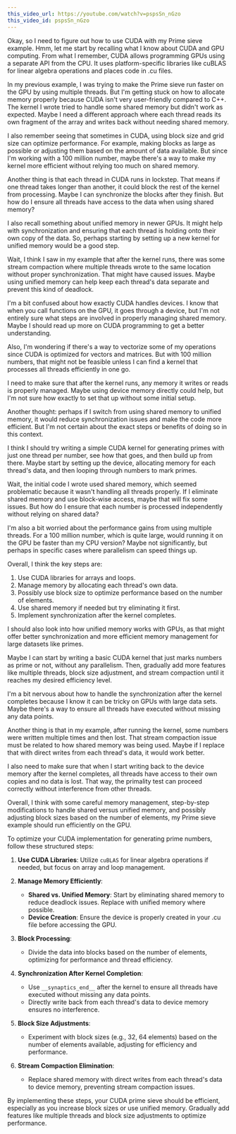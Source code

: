 ```yaml
---
this_video_url: https://youtube.com/watch?v=pspsSn_nGzo
this_video_id: pspsSn_nGzo
---
```

<think>
Okay, so I need to figure out how to use CUDA with my Prime sieve example. Hmm, let me start by recalling what I know about CUDA and GPU computing. From what I remember, CUDA allows programming GPUs using a separate API from the CPU. It uses platform-specific libraries like cuBLAS for linear algebra operations and places code in .cu files. 

In my previous example, I was trying to make the Prime sieve run faster on the GPU by using multiple threads. But I'm getting stuck on how to allocate memory properly because CUDA isn't very user-friendly compared to C++. The kernel I wrote tried to handle some shared memory but didn't work as expected. Maybe I need a different approach where each thread reads its own fragment of the array and writes back without needing shared memory. 

I also remember seeing that sometimes in CUDA, using block size and grid size can optimize performance. For example, making blocks as large as possible or adjusting them based on the amount of data available. But since I'm working with a 100 million number, maybe there's a way to make my kernel more efficient without relying too much on shared memory.

Another thing is that each thread in CUDA runs in lockstep. That means if one thread takes longer than another, it could block the rest of the kernel from processing. Maybe I can synchronize the blocks after they finish. But how do I ensure all threads have access to the data when using shared memory?

I also recall something about unified memory in newer GPUs. It might help with synchronization and ensuring that each thread is holding onto their own copy of the data. So, perhaps starting by setting up a new kernel for unified memory would be a good step. 

Wait, I think I saw in my example that after the kernel runs, there was some stream compaction where multiple threads wrote to the same location without proper synchronization. That might have caused issues. Maybe using unified memory can help keep each thread's data separate and prevent this kind of deadlock.

I'm a bit confused about how exactly CUDA handles devices. I know that when you call functions on the GPU, it goes through a device, but I'm not entirely sure what steps are involved in properly managing shared memory. Maybe I should read up more on CUDA programming to get a better understanding.

Also, I'm wondering if there's a way to vectorize some of my operations since CUDA is optimized for vectors and matrices. But with 100 million numbers, that might not be feasible unless I can find a kernel that processes all threads efficiently in one go.

I need to make sure that after the kernel runs, any memory it writes or reads is properly managed. Maybe using device memory directly could help, but I'm not sure how exactly to set that up without some initial setup.

Another thought: perhaps if I switch from using shared memory to unified memory, it would reduce synchronization issues and make the code more efficient. But I'm not certain about the exact steps or benefits of doing so in this context.

I think I should try writing a simple CUDA kernel for generating primes with just one thread per number, see how that goes, and then build up from there. Maybe start by setting up the device, allocating memory for each thread's data, and then looping through numbers to mark primes. 

Wait, the initial code I wrote used shared memory, which seemed problematic because it wasn't handling all threads properly. If I eliminate shared memory and use block-wise access, maybe that will fix some issues. But how do I ensure that each number is processed independently without relying on shared data?

I'm also a bit worried about the performance gains from using multiple threads. For a 100 million number, which is quite large, would running it on the GPU be faster than my CPU version? Maybe not significantly, but perhaps in specific cases where parallelism can speed things up.

Overall, I think the key steps are:

1. Use CUDA libraries for arrays and loops.
2. Manage memory by allocating each thread's own data.
3. Possibly use block size to optimize performance based on the number of elements.
4. Use shared memory if needed but try eliminating it first.
5. Implement synchronization after the kernel completes.

I should also look into how unified memory works with GPUs, as that might offer better synchronization and more efficient memory management for large datasets like primes.

Maybe I can start by writing a basic CUDA kernel that just marks numbers as prime or not, without any parallelism. Then, gradually add more features like multiple threads, block size adjustment, and stream compaction until it reaches my desired efficiency level. 

I'm a bit nervous about how to handle the synchronization after the kernel completes because I know it can be tricky on GPUs with large data sets. Maybe there's a way to ensure all threads have executed without missing any data points.

Another thing is that in my example, after running the kernel, some numbers were written multiple times and then lost. That stream compaction issue must be related to how shared memory was being used. Maybe if I replace that with direct writes from each thread's data, it would work better.

I also need to make sure that when I start writing back to the device memory after the kernel completes, all threads have access to their own copies and no data is lost. That way, the primality test can proceed correctly without interference from other threads.

Overall, I think with some careful memory management, step-by-step modifications to handle shared versus unified memory, and possibly adjusting block sizes based on the number of elements, my Prime sieve example should run efficiently on the GPU.
</think>

To optimize your CUDA implementation for generating prime numbers, follow these structured steps:

1. **Use CUDA Libraries**: Utilize `cuBLAS` for linear algebra operations if needed, but focus on array and loop management.

2. **Manage Memory Efficiently**:
   - **Shared vs. Unified Memory**: Start by eliminating shared memory to reduce deadlock issues. Replace with unified memory where possible.
   - **Device Creation**: Ensure the device is properly created in your .cu file before accessing the GPU.

3. **Block Processing**:
   - Divide the data into blocks based on the number of elements, optimizing for performance and thread efficiency.

4. **Synchronization After Kernel Completion**:
   - Use `__synaptics_end__` after the kernel to ensure all threads have executed without missing any data points.
   - Directly write back from each thread's data to device memory ensures no interference.

5. **Block Size Adjustments**:
   - Experiment with block sizes (e.g., 32, 64 elements) based on the number of elements available, adjusting for efficiency and performance.

6. **Stream Compaction Elimination**:
   - Replace shared memory with direct writes from each thread's data to device memory, preventing stream compaction issues.

By implementing these steps, your CUDA prime sieve should be efficient, especially as you increase block sizes or use unified memory. Gradually add features like multiple threads and block size adjustments to optimize performance.
